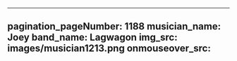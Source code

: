 ------
pagination_pageNumber: 1188
musician_name: Joey
band_name: Lagwagon
img_src: images/musician1213.png
onmouseover_src: 
------